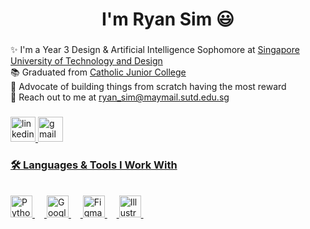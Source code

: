 <h1 align="center">I'm Ryan Sim 😃</h1>

###

<p align="left">
  ✨ I'm a Year 3 Design & Artificial Intelligence Sophomore at 
  <a href="https://www.sutd.edu.sg" target="_blank">Singapore University of Technology and Design</a><br>
  📚 Graduated from 
  <a href="https://cjc.moe.edu.sg" target="_blank">Catholic Junior College</a><br>
  🎯 Advocate of building things from scratch having the most reward<br>
  📨 Reach out to me at 
  <a href="mailto:ryan_sim@maymail.sutd.edu.sg">ryan_sim@maymail.sutd.edu.sg</a>
</p>

###

<div align="left">
	<a href="https://www.linkedin.com/in/ryansimjy/" target="_blank">
  	<img src="https://raw.githubusercontent.com/maurodesouza/profile-readme-generator/master/src/assets/icons/social/linkedin/default.svg" width="40" height="40" alt="linkedin logo"  />
	<a href="mailto:ryansimjy@gmail.com" target="_blank">
  	<img src="https://raw.githubusercontent.com/maurodesouza/profile-readme-generator/master/src/assets/icons/social/gmail/default.svg" width="40" height="40" alt="gmail logo"  />
</div>

###

<h3>
	<h3 align="left">🛠️ Languages & Tools I Work With</h3>
</h3>

<br/>

<div align="left">
  <img src="https://cdn-icons-png.flaticon.com/512/5968/5968350.png" width="35" alt="Python" />
  <img width="15" />
  <img src="https://cdn-icons-png.flaticon.com/512/2702/2702602.png" width="35" alt="Google Cloud" />
  <img width="15" />
  <img src="https://cdn-icons-png.flaticon.com/512/5968/5968705.png" width="35" alt="Figma" />
  <img width="15" />
  <img src="https://cdn-icons-png.flaticon.com/512/5968/5968520.png" width="35" alt="Illustrator" />
  <img width="15" />
</div>

